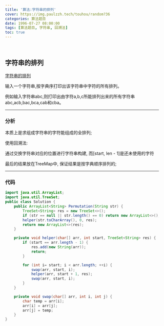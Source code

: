 ```yaml
---
title: '算法:字符串的排列'
cover: https://img.paulzzh.tech/touhou/random?36
categories: 算法题目
date: 1996-07-27 08:00:00
tags: [算法题目, 字符串, 回溯法]
toc: true
---
```


<br/>

<!--more-->

## 字符串的排列

[字符串的排列](https://www.nowcoder.com/practice/fe6b651b66ae47d7acce78ffdd9a96c7?tpId=13&tqId=11180&tPage=2&rp=1&ru=%2Fta%2Fcoding-interviews&qru=%2Fta%2Fcoding-interviews%2Fquestion-ranking)

输入一个字符串,按字典序打印出该字符串中字符的所有排列。

例如输入字符串abc,则打印出由字符a,b,c所能排列出来的所有字符串abc,acb,bac,bca,cab和cba。

****

### 分析

本质上是求组成字符串的字符能组成的全排列;

使用回溯法:

通过交换字符串对应的位置进行字符串构建, 而[start, len - 1]是还未使用的字符

最后的结果放在TreeMap中, 保证结果是按字典顺序排列的;

****

### 代码

```java
import java.util.ArrayList;
import java.util.TreeSet;
public class Solution {
    public ArrayList<String> Permutation(String str) {
        TreeSet<String> res = new TreeSet<>();
        if (str == null || str.length() == 0) return new ArrayList<>();
        helper(str.toCharArray(), 0, res);
        return new ArrayList<>(res);
    }

    private void helper(char[] arr, int start, TreeSet<String> res) {
        if (start == arr.length - 1) {
            res.add(new String(arr));
            return;
        }

        for (int i= start; i < arr.length; ++i) {
            swap(arr, start, i);
            helper(arr, start + 1, res);
            swap(arr, start, i);
        }
    }

    private void swap(char[] arr, int i, int j) {
        char temp = arr[i];
        arr[i] = arr[j];
        arr[j] = temp;
    }
}
```

